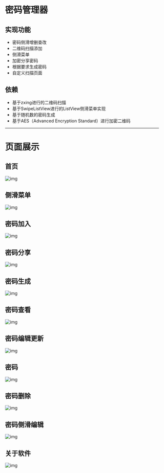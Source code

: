 # 密码管理器

## 实现功能
* 密码侧滑增删查改
* 二维码扫描添加
* 侧滑菜单
* 加密分享密码
* 根据要求生成密码
* 自定义扫描页面

## 依赖
* 基于zxing进行的二维码扫描
* 基于SwipeListView进行的ListView侧滑菜单实现
* 基于随机数的密码生成
* 基于AES（Advanced Encryption Standard）进行加密二维码

***
# 页面展示

## 首页
![img](./image/1.png)
## 侧滑菜单
![img](./image/4.png)
## 密码加入
![img](./image/7.png)
## 密码分享
![img](./image/6.png)
## 密码生成
![img](./image/8.png)
## 密码查看
![img](./image/2.png)
## 密码编辑更新
![img](./image/11.png)
## 密码
![img](./image/5.png)
## 密码删除
![img](./image/9.png)
## 密码侧滑编辑
![img](./image/10.png)
## 关于软件
![img](./image/3.png)
